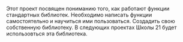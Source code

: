 Этот проект посвящен пониманию того, как работают функции стандартных библиотек.
Необходимо написать функции самостоятельно и научиться ими пользоваться.
Создадить свою собственную библиотеку.
В следующих проектах Школы 21 будет использовться эта библиотека.
